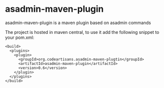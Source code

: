 asadmin-maven-plugin
====================

asadmin-maven-plugin is a maven plugin based on asadmin commands

The project is hosted in maven central, to use it add the following snippet to your pom.xml:


	<build>
	  <plugins>
 	    <plugin>
	      <groupId>org.codeartisans.asadmin-maven-plugtin</groupId>
	      <artifactId>asadmin-maven-plugin</artifactId>
	      <version>0.6</version>
	    </plugin>
	  </plugins>
	</build>

